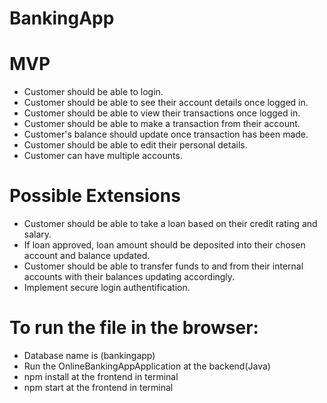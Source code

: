 # BankingApp

# MVP

- Customer should be able to login.
- Customer should be able to see their account details once logged in.
- Customer should be able to view their transactions once logged in.
- Customer should be able to make a transaction from their account.
- Customer's balance should update once transaction has been made.
- Customer should be able to edit their personal details.
- Customer can have multiple accounts.

# Possible Extensions

- Customer should be able to take a loan based on their credit rating and salary.
- If loan approved, loan amount should be deposited into their chosen account and balance updated.
- Customer should be able to transfer funds to and from their internal accounts with their balances updating accordingly.
- Implement secure login authentification. 

# To run the file in the browser:
- Database name is (bankingapp)
- Run the OnlineBankingAppApplication at the backend(Java)
- npm install at the frontend in terminal
- npm start at the frontend in terminal
